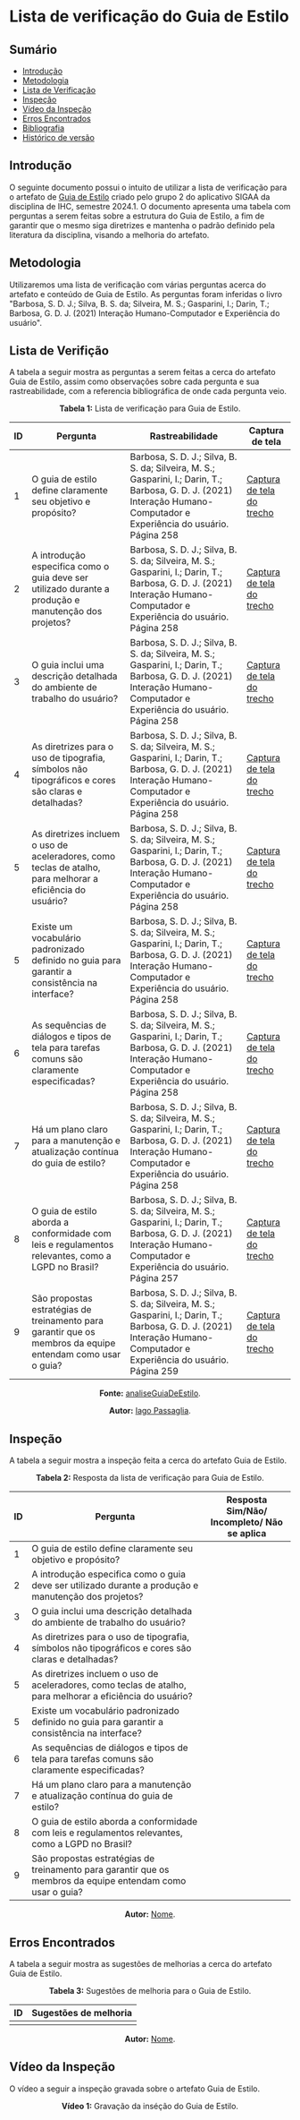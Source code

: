 # Lista de verificação do Guia de Estilo

## Sumário
* [Introdução](#Introdução)
* [Metodologia](#Metodologia)
* [Lista de Verificação](#Lista-de-Verificação)
* [Inspeção](#Inspeção)
* [Vídeo da Inspeção](#Vídeo-da-Inspeção)
* [Erros Encontrados](#Erros-Encontrados)
* [Bibliografia](#Bibliografia)
* [Histórico de versão](#Histórico-de-versão)

## Introdução

O seguinte documento possui o intuito de utilizar a lista de verificação para o artefato de [Guia de Estilo](https://github.com/Interacao-Humano-Computador/2024.1-SIGAA/blob/main/docs/Requisitos2/GuiaEstilo/GuiaEstilo.md) criado pelo grupo 2 do aplicativo SIGAA da disciplina de IHC, semestre 2024.1. O documento apresenta uma tabela com perguntas a serem feitas sobre a estrutura do Guia de Estilo, a fim de garantir que o mesmo siga diretrizes e mantenha o padrão definido pela literatura da disciplina, visando a melhoria do artefato.

## Metodologia

Utilizaremos uma lista de verificação com várias perguntas acerca do artefato e conteúdo de Guia de Estilo. As perguntas foram inferidas o livro "Barbosa, S. D. J.; Silva, B. S. da; Silveira, M. S.; Gasparini, I.; Darin, T.; Barbosa, G. D. J. (2021) Interação Humano-Computador e Experiência do usuário".

## Lista de Verifição

A tabela a seguir mostra as perguntas a serem feitas a cerca do artefato Guia de Estilo, assim como observações sobre cada pergunta e sua rastreabilidade, com a referencia bibliográfica de onde cada pergunta veio.

<center>

<b>Tabela 1:</b> Lista de verificação para Guia de Estilo.

| ID  | Pergunta   | Rastreabilidade | Captura de tela |
|-----|--------------------------------------------------------------------------------------------------------------------------------|---------------------------------------------------------------------------------------------------------|-------|
| 1  | O guia de estilo define claramente seu objetivo e propósito?| Barbosa, S. D. J.; Silva, B. S. da; Silveira, M. S.; Gasparini, I.; Darin, T.; Barbosa, G. D. J. (2021) Interação Humano-Computador e Experiência do usuário. Página 258|[Captura de tela do trecho](https://prnt.sc/-9H113QkeC82)|
| 2  | A introdução especifica como o guia deve ser utilizado durante a produção e manutenção dos projetos? | Barbosa, S. D. J.; Silva, B. S. da; Silveira, M. S.; Gasparini, I.; Darin, T.; Barbosa, G. D. J. (2021) Interação Humano-Computador e Experiência do usuário. Página 258|[Captura de tela do trecho](https://prnt.sc/Hm0djpH9IITU)|
| 3  | O guia inclui uma descrição detalhada do ambiente de trabalho do usuário? | Barbosa, S. D. J.; Silva, B. S. da; Silveira, M. S.; Gasparini, I.; Darin, T.; Barbosa, G. D. J. (2021) Interação Humano-Computador e Experiência do usuário. Página 258 |[Captura de tela do trecho](https://prnt.sc/dW3zu96x5XL3)|
| 4  | As diretrizes para o uso de tipografia, símbolos não tipográficos e cores são claras e detalhadas? | Barbosa, S. D. J.; Silva, B. S. da; Silveira, M. S.; Gasparini, I.; Darin, T.; Barbosa, G. D. J. (2021) Interação Humano-Computador e Experiência do usuário. Página 258 |[Captura de tela do trecho](https://prnt.sc/Vejd4My1qnVQ)|
| 5  | As diretrizes incluem o uso de aceleradores, como teclas de atalho, para melhorar a eficiência do usuário? | Barbosa, S. D. J.; Silva, B. S. da; Silveira, M. S.; Gasparini, I.; Darin, T.; Barbosa, G. D. J. (2021) Interação Humano-Computador e Experiência do usuário. Página 258 | [Captura de tela do trecho](https://prnt.sc/qJmBEMq8qzxs) |
| 5  | Existe um vocabulário padronizado definido no guia para garantir a consistência na interface? | Barbosa, S. D. J.; Silva, B. S. da; Silveira, M. S.; Gasparini, I.; Darin, T.; Barbosa, G. D. J. (2021) Interação Humano-Computador e Experiência do usuário. Página 258 | [Captura de tela do trecho](https://prnt.sc/zP2cPY_B1Ztt) |
| 6  | As sequências de diálogos e tipos de tela para tarefas comuns são claramente especificadas? | Barbosa, S. D. J.; Silva, B. S. da; Silveira, M. S.; Gasparini, I.; Darin, T.; Barbosa, G. D. J. (2021) Interação Humano-Computador e Experiência do usuário. Página 258 | [Captura de tela do trecho](https://prnt.sc/zP2cPY_B1Ztt) |
| 7  | Há um plano claro para a manutenção e atualização contínua do guia de estilo? | Barbosa, S. D. J.; Silva, B. S. da; Silveira, M. S.; Gasparini, I.; Darin, T.; Barbosa, G. D. J. (2021) Interação Humano-Computador e Experiência do usuário. Página 258 | [Captura de tela do trecho](https://prnt.sc/keGmKqNpXUcv) |
| 8  | O guia de estilo aborda a conformidade com leis e regulamentos relevantes, como a LGPD no Brasil? | Barbosa, S. D. J.; Silva, B. S. da; Silveira, M. S.; Gasparini, I.; Darin, T.; Barbosa, G. D. J. (2021) Interação Humano-Computador e Experiência do usuário. Página 257 | [Captura de tela do trecho](https://prnt.sc/bVTI31Y6-65w) |
| 9  | São propostas estratégias de treinamento para garantir que os membros da equipe entendam como usar o guia? | Barbosa, S. D. J.; Silva, B. S. da; Silveira, M. S.; Gasparini, I.; Darin, T.; Barbosa, G. D. J. (2021) Interação Humano-Computador e Experiência do usuário. Página 259 | [Captura de tela do trecho](https://prnt.sc/LdEpHd7mmoZO) |

<b>Fonte:</b> [analiseGuiaDeEstilo](https://github.com/Interacao-Humano-Computador/2024.1-SIGAA/blob/main/docs/VerificacaoArtefatos/Grupo3/AnaliseRequisitos2/analiseGuiaDeEstilo.md).

<b>Autor:</b> <a href="https://github.com/Paxxaglia">Iago Passaglia</a>.

</center>

## Inspeção

A tabela a seguir mostra a inspeção feita a cerca do artefato Guia de Estilo.

<center>

<b>Tabela 2:</b> Resposta da lista de verificação para Guia de Estilo.

| ID |  Pergunta                                                                                                  | Resposta <br> Sim/Não/ Incompleto/ Não se aplica |
| -- | ---------------------------------------------------------------------------------------------------------- | ------------------------------------------------ |
| 1  | O guia de estilo define claramente seu objetivo e propósito?                                               | |
| 2  | A introdução especifica como o guia deve ser utilizado durante a produção e manutenção dos projetos?       | |
| 3  | O guia inclui uma descrição detalhada do ambiente de trabalho do usuário?                                  | |
| 4  | As diretrizes para o uso de tipografia, símbolos não tipográficos e cores são claras e detalhadas?         | |
| 5  | As diretrizes incluem o uso de aceleradores, como teclas de atalho, para melhorar a eficiência do usuário? | |
| 5  | Existe um vocabulário padronizado definido no guia para garantir a consistência na interface?              | |
| 6  | As sequências de diálogos e tipos de tela para tarefas comuns são claramente especificadas?                | |
| 7  | Há um plano claro para a manutenção e atualização contínua do guia de estilo?                              | |
| 8  | O guia de estilo aborda a conformidade com leis e regulamentos relevantes, como a LGPD no Brasil?          | |
| 9  | São propostas estratégias de treinamento para garantir que os membros da equipe entendam como usar o guia? | |

<b>Autor:</b> <a href="https://github.com/Nome">Nome</a>.

</center>

## Erros Encontrados

A tabela a seguir mostra as sugestões de melhorias a cerca do artefato Guia de Estilo.

<center>

<b>Tabela 3:</b> Sugestões de melhoria para o Guia de Estilo.

| ID |  Sugestões de melhoria | 
| -- | ---------------------- |
| | |

<b>Autor:</b> <a href="https://github.com/Nome">Nome</a>.

</center>

## Vídeo da Inspeção

O vídeo a seguir a inspeção gravada sobre o artefato Guia de Estilo.

<center>

<b>Vídeo 1:</b> Gravação da inséção do Guia de Estilo.

<iframe width="400" height="800" src="" title="Inspeção de Guia de Estilo" frameborder="0" allow="accelerometer; autoplay; clipboard-write; encrypted-media; gyroscope; picture-in-picture; web-share" referrerpolicy="strict-origin-when-cross-origin" allowfullscreen></iframe>

É possível acessar o vídeo por meio deste [link]().

</center>

<b>Autor:</b> <a href="https://github.com/Nome">Nome</a>.

## Bibliografia

1. Barbosa, S. D. J.; Silva, B. S. da; Silveira, M. S.; Gasparini, I.; Darin, T.; Barbosa, G. D. J. (2021) Interação Humano-Computador e Experiência do usuário.

## Histórico de versão

| Versão | Alteração                           | Responsável     | Revisor         | Data       |
| ------ | ----------------------------------- | --------------- | --------------- | ---------- |
| 1.0    | Criação do artefato                 | Breno Alexandre | -               | 26/06/2024 |
